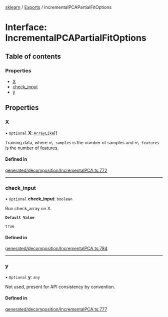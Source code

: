 [sklearn](../readme.md) / [Exports](../modules.md) / IncrementalPCAPartialFitOptions

# Interface: IncrementalPCAPartialFitOptions

## Table of contents

### Properties

- [X](IncrementalPCAPartialFitOptions.md#x)
- [check\_input](IncrementalPCAPartialFitOptions.md#check_input)
- [y](IncrementalPCAPartialFitOptions.md#y)

## Properties

### X

• `Optional` **X**: [`ArrayLike`](../modules.md#arraylike)[]

Training data, where `n\_samples` is the number of samples and `n\_features` is the number of features.

#### Defined in

[generated/decomposition/IncrementalPCA.ts:772](https://github.com/transitive-bullshit/scikit-learn-ts/blob/367336a/packages/sklearn/src/generated/decomposition/IncrementalPCA.ts#L772)

___

### check\_input

• `Optional` **check\_input**: `boolean`

Run check\_array on X.

**`Default Value`**

`true`

#### Defined in

[generated/decomposition/IncrementalPCA.ts:784](https://github.com/transitive-bullshit/scikit-learn-ts/blob/367336a/packages/sklearn/src/generated/decomposition/IncrementalPCA.ts#L784)

___

### y

• `Optional` **y**: `any`

Not used, present for API consistency by convention.

#### Defined in

[generated/decomposition/IncrementalPCA.ts:777](https://github.com/transitive-bullshit/scikit-learn-ts/blob/367336a/packages/sklearn/src/generated/decomposition/IncrementalPCA.ts#L777)
